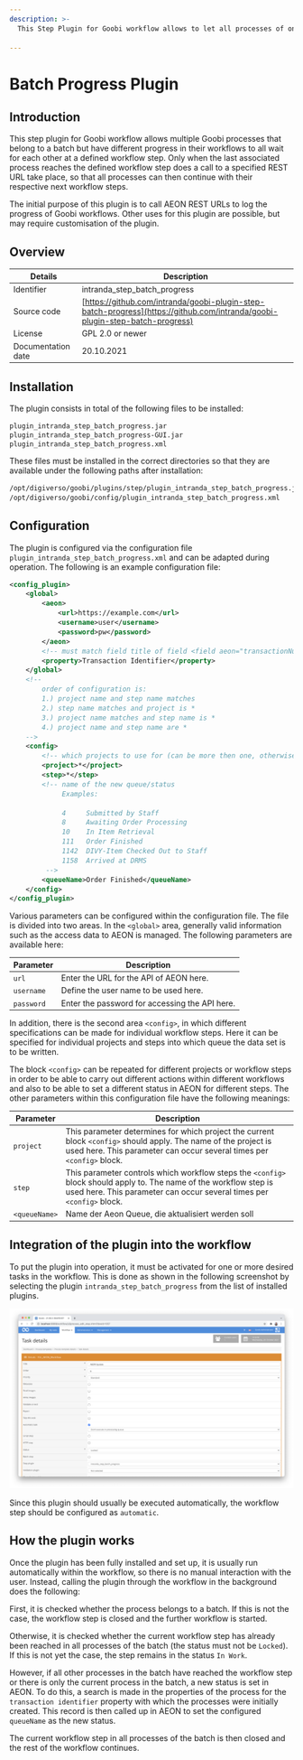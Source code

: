 ```yaml
---
description: >-
  This Step Plugin for Goobi workflow allows to let all processes of one batch come to the same progress to trigger some REST call and let all processes move on their work again in parallel.
  
---
```


Batch Progress Plugin
===========================================================================


Introduction
---------------------------------------------------------------------------
This step plugin for Goobi workflow allows multiple Goobi processes that belong to a batch but have different progress in their workflows to all wait for each other at a defined workflow step. Only when the last associated process reaches the defined workflow step does a call to a specified REST URL take place, so that all processes can then continue with their respective next workflow steps.

The initial purpose of this plugin is to call AEON REST URLs to log the progress of Goobi workflows. Other uses for this plugin are possible, but may require customisation of the plugin.


Overview
---------------------------------------------------------------------------

Details             |  Description
------------------- | -----------------------------------------------------
Identifier          | intranda_step_batch_progress |
Source code         | [https://github.com/intranda/goobi-plugin-step-batch-progress](https://github.com/intranda/goobi-plugin-step-batch-progress)
License             | GPL 2.0 or newer 
Documentation date  | 20.10.2021 


Installation
---------------------------------------------------------------------------
The plugin consists in total of the following files to be installed:

```text
plugin_intranda_step_batch_progress.jar
plugin_intranda_step_batch_progress-GUI.jar
plugin_intranda_step_batch_progress.xml
```

These files must be installed in the correct directories so that they are available under the following paths after installation:

```bash
/opt/digiverso/goobi/plugins/step/plugin_intranda_step_batch_progress.jar
/opt/digiverso/goobi/config/plugin_intranda_step_batch_progress.xml
```


Configuration
---------------------------------------------------------------------------
The plugin is configured via the configuration file `plugin_intranda_step_batch_progress.xml` and can be adapted during operation. The following is an example configuration file:

```xml
<config_plugin>
    <global>
        <aeon>
            <url>https://example.com</url>
            <username>user</username>
            <password>pw</password>
        </aeon>
        <!-- must match field title of field <field aeon="transactionNumber"> in aeon config -->
        <property>Transaction Identifier</property>
    </global>
    <!--
        order of configuration is:
        1.) project name and step name matches
        2.) step name matches and project is *
        3.) project name matches and step name is *
        4.) project name and step name are *
    -->
    <config>
        <!-- which projects to use for (can be more then one, otherwise use *) -->
        <project>*</project>
        <step>*</step>
        <!-- name of the new queue/status
             Examples:
        
             4     Submitted by Staff
             8     Awaiting Order Processing
             10    In Item Retrieval
             111   Order Finished
             1142  DIVY-Item Checked Out to Staff
             1158  Arrived at DRMS
         -->
        <queueName>Order Finished</queueName>
    </config>
</config_plugin>
```

Various parameters can be configured within the configuration file. The file is divided into two areas. In the `<global>` area, generally valid information such as the access data to AEON is managed. The following parameters are available here:

Parameter           |  Description
------------------- | ----------------------------------------------------- 
`url`               | Enter the URL for the API of AEON here.
`username`          | Define the user name to be used here.
`password`          | Enter the password for accessing the API here.

In addition, there is the second area `<config>`, in which different specifications can be made for individual workflow steps. Here it can be specified for individual projects and steps into which queue the data set is to be written. 

The block `<config>` can be repeated for different projects or workflow steps in order to be able to carry out different actions within different workflows and also to be able to set a different status in AEON for different steps. The other parameters within this configuration file have the following meanings:

Parameter           |  Description
------------------- | ----------------------------------------------------- 
`project`           | This parameter determines for which project the current block `<config>` should apply. The name of the project is used here. This parameter can occur several times per `<config>` block.
`step`              | This parameter controls which workflow steps the `<config>` block should apply to. The name of the workflow step is used here. This parameter can occur several times per `<config>` block.
`<queueName>`       | Name der Aeon Queue, die aktualisiert werden soll


Integration of the plugin into the workflow
---------------------------------------------------------------------------
To put the plugin into operation, it must be activated for one or more desired tasks in the workflow. This is done as shown in the following screenshot by selecting the plugin `intranda_step_batch_progress` from the list of installed plugins.

![Assigning the plugin to a specific task](plugin_intranda_step_batch_progress_en.png)

Since this plugin should usually be executed automatically, the workflow step should be configured as `automatic`.


How the plugin works
---------------------------------------------------------------------------
Once the plugin has been fully installed and set up, it is usually run automatically within the workflow, so there is no manual interaction with the user. Instead, calling the plugin through the workflow in the background does the following: 

First, it is checked whether the process belongs to a batch. If this is not the case, the workflow step is closed and the further workflow is started.

Otherwise, it is checked whether the current workflow step has already been reached in all processes of the batch (the status must not be `Locked`). If this is not yet the case, the step remains in the status `In Work`.

However, if all other processes in the batch have reached the workflow step or there is only the current process in the batch, a new status is set in AEON. To do this, a search is made in the properties of the process for the `transaction identifier` property with which the processes were initially created. This record is then called up in AEON to set the configured `queueName` as the new status.

The current workflow step in all processes of the batch is then closed and the rest of the workflow continues.